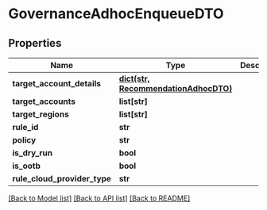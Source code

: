 # GovernanceAdhocEnqueueDTO

## Properties
Name | Type | Description | Notes
------------ | ------------- | ------------- | -------------
**target_account_details** | [**dict(str, RecommendationAdhocDTO)**](RecommendationAdhocDTO.md) |  | [optional] 
**target_accounts** | **list[str]** |  | [optional] 
**target_regions** | **list[str]** |  | [optional] 
**rule_id** | **str** |  | [optional] 
**policy** | **str** |  | [optional] 
**is_dry_run** | **bool** |  | [optional] 
**is_ootb** | **bool** |  | [optional] 
**rule_cloud_provider_type** | **str** |  | [optional] 

[[Back to Model list]](../README.md#documentation-for-models) [[Back to API list]](../README.md#documentation-for-api-endpoints) [[Back to README]](../README.md)

